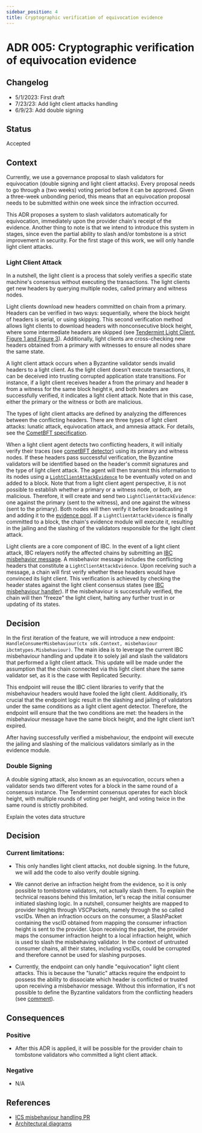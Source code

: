 ```yaml
---
sidebar_position: 4
title: Cryptographic verification of equivocation evidence
---
```

# ADR 005: Cryptographic verification of equivocation evidence

## Changelog
* 5/1/2023: First draft
* 7/23/23: Add light client attacks handling
* 6/9/23: Add double signing

## Status

Accepted

## Context

Currently, we use a governance proposal to slash validators for equivocation (double signing and light client attacks). 
Every proposal needs to go through a (two weeks) voting period before it can be approved. 
Given a three-week unbonding period, this means that an equivocation proposal needs to be submitted within one week since the infraction occurred.

This ADR proposes a system to slash validators automatically for equivocation, immediately upon the provider chain's receipt of the evidence. Another thing to note is that we intend to introduce this system in stages, since even the partial ability to slash and/or tombstone is a strict improvement in security.
For the first stage of this work, we will only handle light client attacks.

### Light Client Attack

In a nutshell, the light client is a process that solely verifies a specific state machine's
consensus without executing the transactions. The light clients get new headers by querying
multiple nodes, called primary and witness nodes. 

Light clients download new headers committed on chain from a primary. Headers can be verified in two ways: sequentially,
where the block height of headers is serial, or using skipping. This second verification method allows light clients to download headers
with nonconsecutive block height, where some intermediate headers are skipped (see [Tendermint Light Client, Figure 1 and Figure 3](https://arxiv.org/pdf/2010.07031.pdf)).
Additionally, light clients are cross-checking new headers obtained from a primary with witnesses to ensure all nodes share the same state.

A light client attack occurs when a Byzantine validator sends invalid headers to a light client.
As the light client doesn't execute transactions, it can be deceived into trusting corrupted application state transitions.
For instance, if a light client receives header `A` from the primary and header `B` from a witness for the same block height `H`,
and both headers are successfully verified, it indicates a light client attack.
Note that in this case, either the primary or the witness or both are malicious.

The types of light client attacks are defined by analyzing the differences between the conflicting headers.
There are three types of light client attacks: lunatic attack, equivocation attack, and amnesia attack. 
For details, see the [CometBFT specification](https://github.com/cometbft/cometbft/blob/main/spec/light-client/attacks/notes-on-evidence-handling.md#evidence-handling).

When a light client agent detects two conflicting headers, it will initially verify their traces (see [cometBFT detector](https://github.com/cometbft/cometbft/blob/2af25aea6cfe6ac4ddac40ceddfb8c8eee17d0e6/light/detector.go#L28)) using its primary and witness nodes.
If these headers pass successful verification, the Byzantine validators will be identified based on the header's commit signatures
and the type of light client attack. The agent will then transmit this information to its nodes using a [`LightClientAttackEvidence`](https://github.com/cometbft/cometbft/blob/feed0ddf564e113a840c4678505601256b93a8bc/docs/architecture/adr-047-handling-evidence-from-light-client.md) to be eventually voted on and added to a block.
Note that from a light client agent perspective, it is not possible to establish whether a primary or a witness node, or both, are malicious.
Therefore, it will create and send two `LightClientAttackEvidence`: one against the primary (sent to the witness), and one against the witness (sent to the primary).
Both nodes will then verify it before broadcasting it and adding it to the [evidence pool](https://github.com/cometbft/cometbft/blob/2af25aea6cfe6ac4ddac40ceddfb8c8eee17d0e6/evidence/pool.go#L28).
If a `LightClientAttackEvidence` is finally committed to a block, the chain's evidence module will execute it, resulting in the jailing and the slashing of the validators responsible for the light client attack.


Light clients are a core component of IBC. In the event of a light client attack, IBC relayers notify the affected chains by submitting an [IBC misbehavior message](https://github.com/cosmos/ibc-go/blob/2b7c969066fbcb18f90c7f5bd256439ca12535c7/proto/ibc/lightclients/tendermint/v1/tendermint.proto#L79).
A misbehavior message includes the conflicting headers that constitute a `LightClientAttackEvidence`. Upon receiving such a message,
a chain will first verify whether these headers would have convinced its light client. This verification is achieved by checking
the header states against the light client consensus states (see [IBC misbehaviour handler](https://github.com/cosmos/ibc-go/blob/2b7c969066fbcb18f90c7f5bd256439ca12535c7/modules/light-clients/07-tendermint/types/misbehaviour_handle.go#L101)). If the misbehaviour is successfully verified, the chain will then "freeze" the
light client, halting any further trust in or updating of its states.


## Decision

In the first iteration of the feature, we will introduce a new endpoint: `HandleConsumerMisbehaviour(ctx sdk.Context, misbehaviour ibctmtypes.Misbehaviour)`.
The main idea is to leverage the current IBC misbehaviour handling and update it to solely jail and slash the validators that
performed a light client attack. This update will be made under the assumption that the chain connected via this light client
share the same validator set, as it is the case with Replicated Security. 

This endpoint will reuse the IBC client libraries to verify that the misbehaviour headers would have fooled the light client.
Additionally, it’s crucial that the endpoint logic result in the slashing and jailing of validators under the same conditions
as a light client agent detector. Therefore, the endpoint will ensure that the two conditions are met:
the headers in the misbehaviour message have the same block height, and
the light client isn’t expired.

After having successfully verified a misbehaviour, the endpoint will execute the jailing and slashing of the malicious validators similarly as in the evidence module. 


### Double Signing

A double signing attack, also known as an equivocation, occurs when a validator sends two different votes for a block in the same round of a consensus instance.
The Tendermint consensus operates for each block height, with multiple rounds of voting per height, and voting twice in the same round is strictly prohibited.

Explain the votes data structure


## Decision


### Current limitations:

- This only handles light client attacks, not double signing. In the future, we will add the code to also verify double signing.

- We cannot derive an infraction height from the evidence, so it is only possible to tombstone validators, not actually slash them.
To explain the technical reasons behind this limitation, let's recap the initial consumer initiated slashing logic.
In a nutshell, consumer heights are mapped to provider heights through VSCPackets, namely through the so called vscIDs.
When an infraction occurs on the consumer, a SlashPacket containing the vscID obtained from mapping the consumer infraction height
is sent to the provider. Upon receiving the packet, the provider maps the consumer infraction height to a local infraction height,
which is used to slash the misbehaving validator. In the context of untrusted consumer chains, all their states, including vscIDs,
could be corrupted and therefore cannot be used for slashing purposes.

- Currently, the endpoint can only handle "equivocation" light client attacks. This is because the "lunatic" attacks require the endpoint to possess the ability to dissociate which header is conflicted or trusted upon receiving a misbehavior message. Without this information, it's not possible to define the Byzantine validators from the conflicting headers (see [comment](https://github.com/cosmos/interchain-security/pull/826#discussion_r1268668684)).


## Consequences

### Positive

- After this ADR is applied, it will be possible for the provider chain to tombstone validators who committed a light client attack.

### Negative

- N/A


## References

* [ICS misbehaviour handling PR](https://github.com/cosmos/interchain-security/pull/826)
* [Architectural diagrams](https://docs.google.com/document/d/1fe1uSJl1ZIYWXoME3Yf4Aodvz7V597Ric875JH-rigM/edit#heading=h.rv4t8i6d6jfn)
